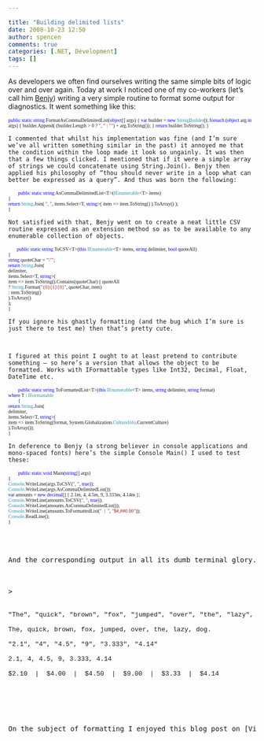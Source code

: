 ```yaml
---

title: "Building delimited lists"
date: 2008-10-23 12:50
author: spencen
comments: true
categories: [.NET, Development]
tags: []
---
```



As developers we often find ourselves writing the same simple bits of logic over and over again. Today at work I noticed one of my co-workers (let’s call him [Benjy](http://www.citv.co.uk/static/engie/index.html)) writing a very simple routine to format some output for diagnostics. It went something like this:
  

<font face="Verdana" size="1">        <span style="color: rgb(0,0,255)">public</span> <span style="color: rgb(0,0,255)">static</span> <span style="color: rgb(0,0,255)">string</span> FormatAsCommaDelimitedList(<span style="color: rgb(0,0,255)">object</span>[] args)
{
<span style="color: rgb(0,0,255)">var</span> builder = <span style="color: rgb(0,0,255)">new</span> <span style="color: rgb(43,145,175)">StringBuilder</span>();
<span style="color: rgb(0,0,255)">foreach</span> (<span style="color: rgb(0,0,255)">object</span> arg <span style="color: rgb(0,0,255)">in</span> args)
{
builder.Append( (builder.Length &gt; 0 ? <span style="color: rgb(163,21,21)">&quot;, &quot;</span> : <span style="color: rgb(163,21,21)">&quot;&quot;</span>) + arg.ToString());
}
<span style="color: rgb(0,0,255)">return</span> builder.ToString();
}</font></pre>
<a href="http://11011.net/software/vspaste"></a>

    
    I commented that whilst his implementation was fine (and I’m sure we’ve all written something similar in the past) it annoyed me that the condition within the loop made it look so ungainly. It was then that a few things clicked. I mentioned that if it were a simple array of strings we could concatenate using String.Join(). Benjy then applied his philosophy of “thou should never write in a loop what can better be expressed as a query”. And thus was born the following:
    
<pre class="code"><font face="Verdana" size="1">        <span style="color: rgb(0,0,255)">public</span> <span style="color: rgb(0,0,255)">static</span> <span style="color: rgb(0,0,255)">string</span> AsCommaDelimitedList&lt;T&gt;(<span style="color: rgb(43,145,175)">IEnumerable</span>&lt;T&gt; items)
{
<span style="color: rgb(0,0,255)">return</span> <span style="color: rgb(43,145,175)">String</span>.Join( <span style="color: rgb(163,21,21)">&quot;, &quot;</span>, items.Select&lt;T, <span style="color: rgb(0,0,255)">string</span>&gt;( item =&gt; item.ToString() ).ToArray() );
}</font></pre>
<a href="http://11011.net/software/vspaste"></a>

    
    Not satisfied with that, Benjy went on to create a neat little CSV routine expressed as an extension method so as to be available to any enumerable collection of objects.
    
<pre class="code"><font face="Verdana" size="1">       <span style="color: rgb(0,0,255)">public</span> <span style="color: rgb(0,0,255)">static</span> <span style="color: rgb(0,0,255)">string</span> ToCSV&lt;T&gt;(<span style="color: rgb(0,0,255)">this</span> <span style="color: rgb(43,145,175)">IEnumerable</span>&lt;T&gt; items, <span style="color: rgb(0,0,255)">string</span> delimiter, <span style="color: rgb(0,0,255)">bool</span> quoteAll)
{
<span style="color: rgb(0,0,255)">string</span> quoteChar = <span style="color: rgb(163,21,21)">&quot;\&quot;&quot;</span>;
<span style="color: rgb(0,0,255)">return</span> <span style="color: rgb(43,145,175)">String</span>.Join(
delimiter,
items.Select&lt;T, <span style="color: rgb(0,0,255)">string</span>&gt;(
item =&gt; item.ToString().Contains(quoteChar) || quoteAll
? <span style="color: rgb(43,145,175)">String</span>.Format(<span style="color: rgb(163,21,21)">&quot;{0}{1}{0}&quot;</span>, quoteChar, item)
: item.ToString()
).ToArray()
);
}</font></pre>
<a href="http://11011.net/software/vspaste"></a>

    
    If you ignore his ghastly formatting (and the bug which I’m sure is just there to test me) then that’s pretty cute.
    

    
    I figured at this point I ought to at least pretend to contribute something – so here’s a version that allows the object to be formatted. Works with IFormattable types like Int32, Decimal, Float, DateTime etc.
    
<pre class="code"><font face="Verdana" size="1">        <span style="color: rgb(0,0,255)">public</span> <span style="color: rgb(0,0,255)">static</span> <span style="color: rgb(0,0,255)">string</span> ToFormattedList&lt;T&gt;(<span style="color: rgb(0,0,255)">this</span> <span style="color: rgb(43,145,175)">IEnumerable</span>&lt;T&gt; items, <span style="color: rgb(0,0,255)">string</span> delimiter, <span style="color: rgb(0,0,255)">string</span> format)
<span style="color: rgb(0,0,255)">where</span> T : </font><font size="1"><font face="Verdana"><span style="color: rgb(43,145,175)">IFormattable
</span>        {
<span style="color: rgb(0,0,255)">return</span> <span style="color: rgb(43,145,175)">String</span>.Join(
delimiter,
items.Select&lt;T, <span style="color: rgb(0,0,255)">string</span>&gt;(
item =&gt; item.ToString(format, System.Globalization.<span style="color: rgb(43,145,175)">CultureInfo</span>.CurrentCulture)
).ToArray());
}</font></font></pre>

    
    In deference to Benjy (a strong believer in console applications and mono-spaced fonts) here’s the simple Console Main() I used to test these:
    
<pre class="code"><font face="Verdana" size="1">        <span style="color: rgb(0,0,255)">public</span> <span style="color: rgb(0,0,255)">static</span> <span style="color: rgb(0,0,255)">void</span> Main(<span style="color: rgb(0,0,255)">string</span>[] args)
{
<span style="color: rgb(43,145,175)">Console</span>.WriteLine(args.ToCSV(<span style="color: rgb(163,21,21)">&quot;, &quot;</span>, <span style="color: rgb(0,0,255)">true</span>));
<span style="color: rgb(43,145,175)">Console</span>.WriteLine(args.AsCommaDelimitedList());
<span style="color: rgb(0,0,255)">var</span> amounts = <span style="color: rgb(0,0,255)">new</span> <span style="color: rgb(0,0,255)">decimal</span>[] { 2.1m, 4, 4.5m, 9, 3.333m, 4.14m };
<span style="color: rgb(43,145,175)">Console</span>.WriteLine(amounts.ToCSV(<span style="color: rgb(163,21,21)">&quot;, &quot;</span>, <span style="color: rgb(0,0,255)">true</span>));
<span style="color: rgb(43,145,175)">Console</span>.WriteLine(amounts.AsCommaDelimitedList());
<span style="color: rgb(43,145,175)">Console</span>.WriteLine(amounts.ToFormattedList(<span style="color: rgb(163,21,21)">&quot;  |  &quot;</span>, <span style="color: rgb(163,21,21)">&quot;$#,##0.00&quot;</span>));
<span style="color: rgb(43,145,175)">Console</span>.ReadLine();
}</font>

<a href="http://11011.net/software/vspaste"></a>


And the corresponding output in all its dumb terminal glory.



>


<font face="Courier New" size="2">&quot;The&quot;, &quot;quick&quot;, &quot;brown&quot;, &quot;fox&quot;, &quot;jumped&quot;, &quot;over&quot;, &quot;the&quot;, &quot;lazy&quot;, &quot;dog.&quot;
  
The, quick, brown, fox, jumped, over, the, lazy, dog.
  
&quot;2.1&quot;, &quot;4&quot;, &quot;4.5&quot;, &quot;9&quot;, &quot;3.333&quot;, &quot;4.14&quot;
  
2.1, 4, 4.5, 9, 3.333, 4.14
  
$2.10&#160; |&#160; $4.00&#160; |&#160; $4.50&#160; |&#160; $9.00&#160; |&#160; $3.33&#160; |&#160; $4.14</font>






On the subject of formatting I enjoyed this blog post on [Visual Studio Debugging Tips](http://blogesh.wordpress.com/2008/09/09/visual-studio-debugging-tips-and-tricks/). Particularly the explanation of how to use conditional formatting with the DebuggerDisplay attribute. Worth a look!


